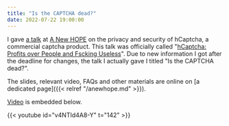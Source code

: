 ```yaml
---
title: "Is the CAPTCHA dead?"
date: 2022-07-22 19:00:00
---
```


I gave [a talk](https://scheduler.hope.net/new-hope/talk/U9EZLT/) at [A New HOPE](https://xiv.hope.net/) on
the privacy and security of hCaptcha, a commercial captcha product. This talk was officially called 
"[hCaptcha: Profits over People and Fscking Useless](https://scheduler.hope.net/new-hope/talk/U9EZLT/)".
Due to new information I got after the deadline for changes, the talk I actually gave I titled "Is the CAPTCHA dead?".

The slides, relevant video, FAQs and other materials are online on 
[a dedicated page]({{< relref "/anewhope.md" >}}).

[Video](https://youtu.be/v4NTId4A8-Y?list=PLcajvRZA8E09bgru8xIqsQrEjgH6YM27e&t=142) is embedded below.

{{< youtube id="v4NTId4A8-Y" t="142" >}}